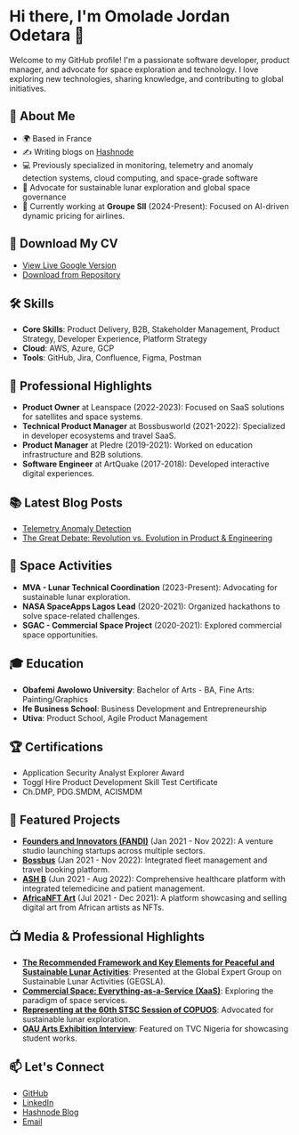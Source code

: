 # Hi there, I'm Omolade Jordan Odetara 👋

Welcome to my GitHub profile! I'm a passionate software developer, product manager, and advocate for space exploration and technology. I love exploring new technologies, sharing knowledge, and contributing to global initiatives.

## 🚀 About Me
- 🌍 Based in France
- ✍️ Writing blogs on [Hashnode](https://omoladeodetara.hashnode.dev)
- 💻 Previously specialized in monitoring, telemetry and anomaly detection systems, cloud computing, and space-grade software
- 🌌 Advocate for sustainable lunar exploration and global space governance
- 🛫 Currently working at **Groupe SII** (2024-Present): Focused on AI-driven dynamic pricing for airlines.

## 📄 Download My CV
- [View Live Google Version](https://docs.google.com/document/d/e/2PACX-1vSzYL7Olnit5qhcCLILtxFd5tVdmGt4aQSd3rZ8gxd5RO5IwU_gDytyEF31jDf0wYp3INJixuzSk2Jy/pub)
- [Download from Repository](./Omolade%20Odetara.pdf)

## 🛠️ Skills
- **Core Skills**: Product Delivery, B2B, Stakeholder Management, Product Strategy, Developer Experience, Platform Strategy
- **Cloud**: AWS, Azure, GCP
- **Tools**: GitHub, Jira, Confluence, Figma, Postman

## 🌟 Professional Highlights
- **Product Owner** at Leanspace (2022-2023): Focused on SaaS solutions for satellites and space systems.
- **Technical Product Manager** at Bossbusworld (2021-2022): Specialized in developer ecosystems and travel SaaS.
- **Product Manager** at Pledre (2019-2021): Worked on education infrastructure and B2B solutions.
- **Software Engineer** at ArtQuake (2017-2018): Developed interactive digital experiences.

## 📚 Latest Blog Posts
- [Telemetry Anomaly Detection](https://github.com/omoladeodetara/blog-hashnode-draft/blob/master/telemetry-anomaly-detection.md)
- [The Great Debate: Revolution vs. Evolution in Product & Engineering](https://github.com/omoladeodetara/blog-hashnode-draft/blob/master/omolade-hashnode-main/clw81fa4u000f09jy6kkgh8q3.md)

## 🌌 Space Activities
- **MVA - Lunar Technical Coordination** (2023-Present): Advocating for sustainable lunar exploration.
- **NASA SpaceApps Lagos Lead** (2020-2021): Organized hackathons to solve space-related challenges.
- **SGAC - Commercial Space Project** (2020-2021): Explored commercial space opportunities.

## 🎓 Education
- **Obafemi Awolowo University**: Bachelor of Arts - BA, Fine Arts: Painting/Graphics
- **Ife Business School**: Business Development and Entrepreneurship
- **Utiva**: Product School, Agile Product Management

## 🏆 Certifications
- Application Security Analyst Explorer Award
- Toggl Hire Product Development Skill Test Certificate
- Ch.DMP, PDG.SMDM, ACISMDM

## 🌟 Featured Projects
- **[Founders and Innovators (FANDI)](https://www.omoladeodetara.me/projects/fandi)** (Jan 2021 - Nov 2022): A venture studio launching startups across multiple sectors.
- **[Bossbus](https://www.omoladeodetara.me/projects/bossbus)** (Jan 2021 - Nov 2022): Integrated fleet management and travel booking platform.
- **[ASH B](https://www.omoladeodetara.me/projects/ash-b)** (Jun 2021 - Aug 2022): Comprehensive healthcare platform with integrated telemedicine and patient management.
- **[AfricaNFT Art](https://www.omoladeodetara.me/projects/africanft-art)** (Jul 2021 - Dec 2021): A platform showcasing and selling digital art from African artists as NFTs.

## 📺 Media & Professional Highlights
- **[The Recommended Framework and Key Elements for Peaceful and Sustainable Lunar Activities](https://youtu.be/lVa453ivuCE?t=989)**: Presented at the Global Expert Group on Sustainable Lunar Activities (GEGSLA).
- **[Commercial Space: Everything-as-a-Service (XaaS)](https://youtu.be/_GI3pyK9Liw)**: Exploring the paradigm of space services.
- **[Representing at the 60th STSC Session of COPUOS](https://www.linkedin.com/posts/omoladeodetara_welcome-to-the-60th-stsc-activity-7028356133190811648-A2ng)**: Advocated for sustainable lunar exploration.
- **[OAU Arts Exhibition Interview](https://youtu.be/3M0eB1KWyrw?si=Vo-ccWsnyg9__2bU)**: Featured on TVC Nigeria for showcasing student works.

## 📫 Let's Connect
- [GitHub](https://github.com/omoladeodetara)
- [LinkedIn](https://www.linkedin.com/in/omoladeodetara)
- [Hashnode Blog](https://omoladeodetara.hashnode.dev/)
- [Email](mailto:omoladeodetara@gmail.com)
